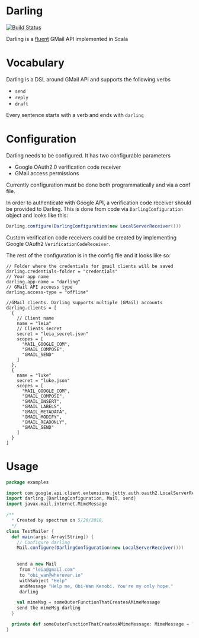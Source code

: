 # Darling
[![Build Status](https://travis-ci.org/dekanat/darling.svg?branch=master)](https://travis-ci.org/dekanat/darling)


Darling is a [fluent](https://martinfowler.com/bliki/FluentInterface.html) GMail API implemented in Scala

# Vocabulary

Darling is a DSL around GMail API and supports the following verbs
  * `send`
  * `reply`
  * `draft`
  
Every sentence starts with a verb and ends with `darling`

# Configuration

Darling needs to be configured. It has two configurable parameters
  * Google OAuth2.0 verification code receiver
  * GMail access permissions

Currently configuration must be done both programmatically and via a conf file.

In order to authenticate with Google API, a verification code receiver should be provided to Darling. 
This is done from code via `DarlingConfiguration` object and looks like this:
```scala
Darling.configure(DarlingConfiguration(new LocalServerReceiver()))
``` 
Custom verification code receivers could be created by implementing Google OAuth2 `VerificationCodeReceiver`.

The rest of the configuration is in the config file and it looks like so:

```hocon
// Folder where the credentials for gmail clients will be saved
darling.credentials-folder = "credentials"
// Your app name
darling.app-name = "darling"
// GMail API acceess type
darling.access-type = "offline"

//GMail clients. Darling supports multiple (GMail) accounts
darling.clients = [
  {
    // Client name  
    name = "leia"
    // Clients secret
    secret = "leia_secret.json"
    scopes = [
      "MAIL_GOOGLE_COM",
      "GMAIL_COMPOSE",
      "GMAIL_SEND"
    ]
  },
  {
    name = "luke"
    secret = "luke.json"
    scopes = [
      "MAIL_GOOGLE_COM",
      "GMAIL_COMPOSE",
      "GMAIL_INSERT",
      "GMAIL_LABELS",
      "GMAIL_METADATA",
      "GMAIL_MODIFY",
      "GMAIL_READONLY",
      "GMAIL_SEND"
    ]
  }
]
```

# Usage

```Scala
package examples

import com.google.api.client.extensions.jetty.auth.oauth2.LocalServerReceiver
import darling.{DarlingConfiguration, Mail, send}
import javax.mail.internet.MimeMessage

/**
  * Created by spectrum on 5/26/2018.
  */
class TestMailer {
  def main(args: Array[String]) {
    // Configure darling
    Mail.configure(DarlingConfiguration(new LocalServerReceiver()))

    
    send a new Mail 
     from "leia@gmail.com" 
     to "obi_wan@wherever.io" 
     withSubject "Help" 
     andMessage "Help me, Obi-Wan Kenobi. You're my only hope." 
     darling

    val mimeMsg = someOuterFunctionThatCreatesAMimeMessage
    send the mimeMsg darling
  }

  private def someOuterFunctionThatCreatesAMimeMessage: MimeMessage = ???
}
```
